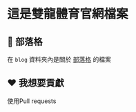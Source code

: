 # 這是雙龍體育官網檔案
## 📝 部落格

在 `blog` 資料夾內是關於 [部落格](https://yeecord.com/blog/) 的檔案

## ❤️ 我想要貢獻
使用Pull requests
